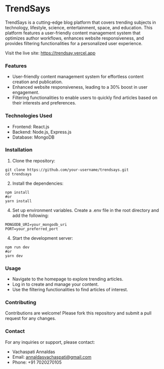 # TrendSays
TrendSays is a cutting-edge blog platform that covers trending subjects in technology, lifestyle, science, entertainment, space, and education. This platform features a user-friendly content management system that optimizes author workflows, enhances website responsiveness, and provides filtering functionalities for a personalized user experience.

Visit the live site: https://trendsay.vercel.app

### Features
- User-friendly content management system for effortless content creation and publication.
- Enhanced website responsiveness, leading to a 30% boost in user engagement.
- Filtering functionalities to enable users to quickly find articles based on their interests and preferences.

### Technologies Used
- Frontend: React.js
- Backend: Node.js, Express.js
- Database: MongoDB

### Installation
1. Clone the repository:
```
git clone https://github.com/your-username/trendsays.git
cd trendsays
```

2. Install the dependencies:
```
npm install
#or
yarn install
```
4. Set up environment variables. Create a .env file in the root directory and add the following:
```
MONGODB_URI=your_mongodb_uri
PORT=your_preferred_port
```
4. Start the development server:
```
npm run dev
#or
yarn dev
```
### Usage
- Navigate to the homepage to explore trending articles.
- Log in to create and manage your content.
- Use the filtering functionalities to find articles of interest.

### Contributing
Contributions are welcome! Please fork this repository and submit a pull request for any changes.

### Contact
For any inquiries or support, please contact:
- Vachaspati Annaldas
- Email: annaldasvachaspati@gmail.com
- Phone: +91 7020270105
